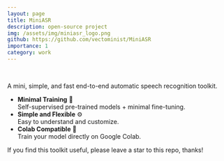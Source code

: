 ```yaml
---
layout: page
title: MiniASR
description: open-source project
img: /assets/img/miniasr_logo.png
github: https://github.com/vectominist/MiniASR
importance: 1
category: work
---
```


<div class="row">
    <div class="col-sm-3 mt-3 mt-md-0">
    </div>
    <div class="col-sm-6 mt-3 mt-md-0">
        <img class="img-fluid rounded z-depth-1" src="{{ '/assets/img/miniasr_logo.png' | relative_url }}" alt="" title="minasr logo"/>
    </div>
    <div class="col-sm-3 mt-3 mt-md-0">
    </div>
</div>
<br>

A mini, simple, and fast end-to-end automatic speech recognition toolkit.

* **Minimal Training** 🚀  
  Self-supervised pre-trained models + minimal fine-tuning.
* **Simple and Flexible** ⚙️  
  Easy to understand and customize.
* **Colab Compatible** 🧪  
  Train your model directly on Google Colab.

If you find this toolkit useful, please leave a star to this repo, thanks!
